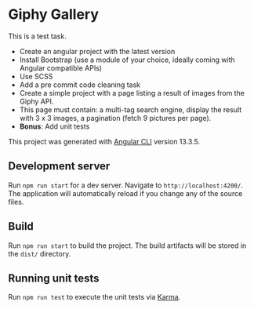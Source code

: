 # Giphy Gallery

This is a test task.

- Create an angular project with the latest version
- Install Bootstrap (use a module of your choice, ideally coming with Angular compatible APIs)
- Use SCSS
- Add a pre commit code cleaning task
- Create a simple project with a page listing a result of images from the Giphy API.
- This page must contain: a multi-tag search engine, display the result with 3 x 3 images, a pagination (fetch 9
  pictures
  per page).
- **Bonus**: Add unit tests

This project was generated with [Angular CLI](https://github.com/angular/angular-cli) version 13.3.5.

## Development server

Run `npm run start` for a dev server. Navigate to `http://localhost:4200/`. The application will automatically reload if you change any of the source files.

## Build

Run `npm run start` to build the project. The build artifacts will be stored in the `dist/` directory.

## Running unit tests

Run `npm run test` to execute the unit tests via [Karma](https://karma-runner.github.io).

